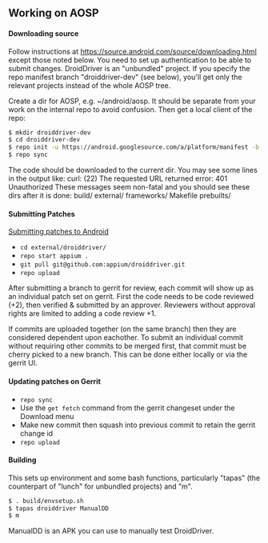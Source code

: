 ## Working on AOSP

#### Downloading source

Follow instructions at https://source.android.com/source/downloading.html except those noted below. You need to set up authentication to be able to submit changes.
DroidDriver is an "unbundled" project. If you specify the repo manifest branch "droiddriver-dev" (see below), you'll get only the relevant projects instead of the whole AOSP tree.

Create a dir for AOSP, e.g. ~/android/aosp. It should be separate from your work on the internal repo to avoid confusion.
Then get a local client of the repo:

```bash
$ mkdir droiddriver-dev
$ cd droiddriver-dev
$ repo init -u https://android.googlesource.com/a/platform/manifest -b droiddriver-dev
$ repo sync
```

The code should be downloaded to the current dir. You may see some lines in the output like:
curl: (22) The requested URL returned error: 401 Unauthorized
These messages seem non-fatal and you should see these dirs after it is done:
build/  external/  frameworks/  Makefile  prebuilts/

#### Submitting Patches

[Submitting patches to Android](https://source.android.com/source/submit-patches.html)

- `cd external/droiddriver/`
- `repo start appium .`
- `git pull git@github.com:appium/droiddriver.git`
- `repo upload`

After submitting a branch to gerrit for review, each commit will show up as an individual patch set on gerrit. First the code needs to be code reviewed (+2), then verified & submitted by an approver. Reviewers without approval rights are limited to adding a code review +1.

If commits are uploaded together (on the same branch) then they are considered dependent upon eachother. To submit an individual commit without requiring other commits to be merged first, that commit must be cherry picked to a new branch. This can be done either locally or via the gerrit UI.

#### Updating patches on Gerrit

- `repo sync`
- Use the `get fetch` command from the gerrit changeset under the Download menu
- Make new commit then squash into previous commit to retain the gerrit change id
- `repo upload`

#### Building

This sets up environment and some bash functions, particularly "tapas"
(the counterpart of "lunch" for unbundled projects) and "m".

```bash
$ . build/envsetup.sh
$ tapas droiddriver ManualDD
$ m
```

ManualDD is an APK you can use to manually test DroidDriver.
